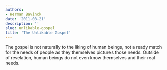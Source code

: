 ```yaml
---
authors:
- Herman Bavinck
date: '2011-08-21'
description: ''
slug: unlikable-gospel
title: 'The Unlikable Gospel'
---
```

The gospel is not naturally to the liking of human beings, not a ready match for the needs of people as they themselves pictures those needs. Outside of revelation, human beings do not even know themselves and their real needs.



